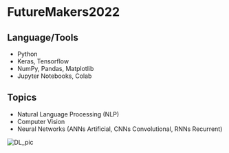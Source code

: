 # FutureMakers2022

## Language/Tools
* Python
* Keras, Tensorflow
* NumPy, Pandas, Matplotlib
* Jupyter Notebooks, Colab

## Topics
* Natural Language Processing (NLP)
* Computer Vision
* Neural Networks (ANNs Artificial, CNNs Convolutional, RNNs Recurrent)


![DL_pic](https://user-images.githubusercontent.com/71467135/227820294-7aa4f19c-ac09-4a14-a6b4-fbaf7bbcb4a7.png)
